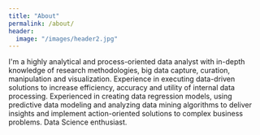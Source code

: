 ```yaml
---
title: "About"
permalink: /about/
header:
  image: "/images/header2.jpg"
---
```


I'm a highly analytical and process-oriented data analyst with in-depth knowledge of research methodologies, big data capture, curation, manipulation and visualization. Experience in executing data-driven solutions to increase efficiency, accuracy and utility of internal data processing. Experienced in creating data regression models, using predictive data modeling and analyzing data mining algorithms to deliver insights and implement action-oriented solutions to complex business problems. Data Science enthusiast.
